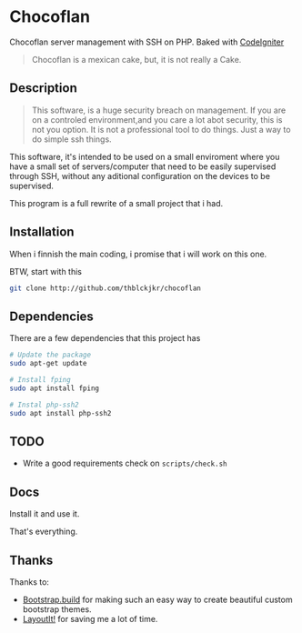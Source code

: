 # Chocoflan

Chocoflan server management with SSH on PHP. Baked with [CodeIgniter](http://codeigniter.com)

> Chocoflan is a mexican cake, but, it is not really a Cake.

## Description

> This software, is a huge security breach on management. If you are on a controled environment,and you care a lot abot security, this is not you option. It is not a professional tool to do things. Just a way to do simple ssh things.

This software, it's intended to be used on a small enviroment where you have a small set of servers/computer that need to be easily supervised through SSH, without any aditional configuration on the devices to be supervised.

This program is a full rewrite of a small project that i had.

## Installation

When i finnish the main coding, i promise that i will work on this one.

BTW, start with this

```sh
git clone http://github.com/thblckjkr/chocoflan
```

## Dependencies

There are a few dependencies that this project has

```sh
# Update the package
sudo apt-get update

# Install fping
sudo apt install fping

# Instal php-ssh2
sudo apt install php-ssh2
```

## TODO

- Write a good requirements check on `scripts/check.sh`

## Docs

Install it and use it.

That's everything.

## Thanks

Thanks to:

- [Bootstrap.build](https://bootstrap.build/) for making such an easy way to create beautiful custom bootstrap themes.
- [LayoutIt!](https://layoutit.com) for saving me a lot of time.
